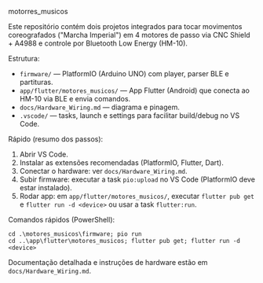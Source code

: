 motorres_musicos

Este repositório contém dois projetos integrados para tocar movimentos coreografados ("Marcha Imperial") em 4 motores de passo via CNC Shield + A4988 e controle por Bluetooth Low Energy (HM-10).

Estrutura:

- `firmware/` — PlatformIO (Arduino UNO) com player, parser BLE e partituras.
- `app/flutter/motores_musicos/` — App Flutter (Android) que conecta ao HM-10 via BLE e envia comandos.
- `docs/Hardware_Wiring.md` — diagrama e pinagem.
- `.vscode/` — tasks, launch e settings para facilitar build/debug no VS Code.

Rápido (resumo dos passos):
1. Abrir VS Code.
2. Instalar as extensões recomendadas (PlatformIO, Flutter, Dart).
3. Conectar o hardware: ver `docs/Hardware_Wiring.md`.
4. Subir firmware: executar a task `pio:upload` no VS Code (PlatformIO deve estar instalado).
5. Rodar app: em `app/flutter/motores_musicos/`, executar `flutter pub get` e `flutter run -d <device>` ou usar a task `flutter:run`.

Comandos rápidos (PowerShell):
```
cd .\motores_musicos\firmware; pio run
cd ..\app\flutter\motores_musicos; flutter pub get; flutter run -d <device>
```

Documentação detalhada e instruções de hardware estão em `docs/Hardware_Wiring.md`.
